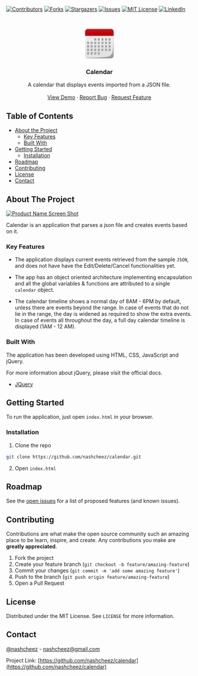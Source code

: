[![Contributors][contributors-shield]][contributors-url]
[![Forks][forks-shield]][forks-url]
[![Stargazers][stars-shield]][stars-url]
[![Issues][issues-shield]][issues-url]
[![MIT License][license-shield]][license-url]
[![LinkedIn][linkedin-shield]][linkedin-url]

<!-- PROJECT LOGO -->
<br />
<p align="center">
  <a href="https://github.com/nashcheez/calendar">
    <img src="images/calendar-icon.png" alt="calendar-logo" width="80" height="80" />
  </a>

  <h3 align="center">Calendar</h3>

  <p align="center">
    A calendar that displays events imported from a JSON file.
    <br />
    <br />
    <a href="https://nashcheez.github.io/calendar/">View Demo</a>
    ·
    <a href="https://github.com/nashcheez/calendar/issues">Report Bug</a>
    ·
    <a href="https://github.com/nashcheez/calendar/issues">Request Feature</a>
  </p>
</p>

<!-- TABLE OF CONTENTS -->

## Table of Contents

-   [About the Project](#about-the-project)
    -   [Key Features](#key-features)
    -   [Built With](#built-with)
-   [Getting Started](#getting-started)
    -   [Installation](#installation)
-   [Roadmap](#roadmap)
-   [Contributing](#contributing)
-   [License](#license)
-   [Contact](#contact)

<!-- ABOUT THE PROJECT -->

## About The Project

[![Product Name Screen Shot][product-screenshot]](https://nashcheez.github.io/calendar/)

Calendar is an application that parses a json file and creates events based on it.

### Key Features

-   The application displays current events retrieved from the sample `JSON`, and does not have have the Edit/Delete/Cancel functionalities yet.

-   The app has an object oriented architecture implementing encapsulation and all the global variables & functions are attributed to a single `calendar` object.

-   The calendar timeline shows a normal day of 8AM - 6PM by default, unless there are events beyond the range. In case of events that do not lie in the range, the day is widened as required to show the extra events. In case of events all throughout the day, a full day calendar timeline is displayed (1AM - 12 AM).

### Built With

The application has been developed using HTML, CSS, JavaScript and jQuery.

For more information about jQuery, please visit the official docs.

-   [JQuery](https://jquery.com)

<!-- GETTING STARTED -->

## Getting Started

To run the application, just open `index.html` in your browser.

### Installation

1. Clone the repo

```sh
git clone https://github.com/nashcheez/calendar.git
```

2. Open `index.html`

<!-- ROADMAP -->

## Roadmap

See the [open issues](https://github.com/nashcheez/calendar/issues) for a list of proposed features (and known issues).

<!-- CONTRIBUTING -->

## Contributing

Contributions are what make the open source community such an amazing place to be learn, inspire, and create. Any contributions you make are **greatly appreciated**.

1. Fork the project
2. Create your feature branch (`git checkout -b feature/amazing-feature`)
3. Commit your changes (`git commit -m 'add some amazing feature'`)
4. Push to the branch (`git push origin feature/amazing-feature`)
5. Open a Pull Request

<!-- LICENSE -->

## License

Distributed under the MIT License. See `LICENSE` for more information.

<!-- CONTACT -->

## Contact

[@nashcheez](https://twitter.com/nashcheez) - nashcheez@gmail.com

Project Link: [https://github.com/nashcheez/calendar](https://github.com/nashcheez/calendar)

<!-- MARKDOWN LINKS & IMAGES -->
<!-- https://www.markdownguide.org/basic-syntax/#reference-style-links -->

[contributors-shield]: https://img.shields.io/github/contributors/nashcheez/calendar.svg?style=flat-square
[contributors-url]: https://github.com/nashcheez/calendar/graphs/contributors
[forks-shield]: https://img.shields.io/github/forks/nashcheez/calendar.svg?style=flat-square
[forks-url]: https://github.com/nashcheez/calendar/network/members
[stars-shield]: https://img.shields.io/github/stars/nashcheez/calendar.svg?style=flat-square
[stars-url]: https://github.com/nashcheez/calendar/stargazers
[issues-shield]: https://img.shields.io/github/issues/nashcheez/calendar.svg?style=flat-square
[issues-url]: https://github.com/nashcheez/calendar/issues
[license-shield]: https://img.shields.io/github/license/nashcheez/calendar.svg?style=flat-square
[license-url]: https://github.com/nashcheez/calendar/blob/master/LICENSE
[linkedin-shield]: https://img.shields.io/badge/-LinkedIn-blue.svg?style=flat-square&logo=linkedin&colorB=0077b5
[linkedin-url]: https://linkedin.com/in/nashcheez
[product-screenshot]: https://cloud.githubusercontent.com/assets/2913308/16153220/0b48ac8e-34c3-11e6-8c85-420ff4b5e000.png
